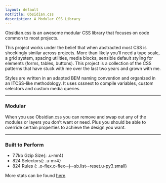 ```yaml
---
layout: default
notTitle: Obsidian.css
description: A Modular CSS Library
---
```



Obsidian.css is an awesome modular CSS library that focuses on code common to most projects.

This project works under the belief that when abstracted most CSS is shockingly similar across projects. More than likely you’ll need a type scale, a grid system, spacing utilities, media blocks, sensible default styling for elements (forms, tables, buttons). This project is a collection of the CSS patterns that have stuck with me over the last two years and grown with me.

Styles are written in an adapted BEM naming convention and organized in an ITCSS-like methodology. It uses cssnext to compile variables, custom selectors and custom media queries.

---

### Modular

When you use Obsidian.css you can remove and swap out any of the modules or layers you don’t want or need. Plus you should be able to override certain properties to achieve the design you want.

---

### Built to Perform

* 7.7kb Gzip Size{: .u-mr4}
* 824 Selectors{: .u-mr4}
* 824 Rules
{: .o-flex.o-flex--j--sb.list--reset.u-py3.small}

More stats can be found [here](https://github.com/obsidiancss/obsidian/blob/master/parker.json).